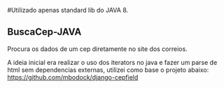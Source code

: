 #Utilizado apenas standard lib do JAVA 8.
## BuscaCep-JAVA
Procura os dados de um cep diretamente no site dos correios.

A ideia inicial era realizar o uso dos iterators no java e fazer um parse de html sem dependencias externas, utilizei como base o projeto abaixo:
https://github.com/mbodock/django-cepfield

